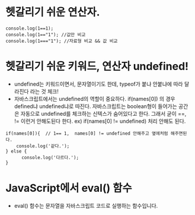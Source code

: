 # 헷갈리기 쉬운 연산자.

```
console.log(1==1);
console.log(1=="1"); //값만 비교
console.log(1==="1"); //자료형 비교 && 값 비교
```

# 헷갈리기 쉬운 키워드, 연산자 undefined!
- undefined는 키워드이면서, 문자열이기도 한데, typeof가 붙냐 안붙냐에 따라 달라진다 라는 것 체크!
- 자바스크립트에서는 undefined의 역할이 중요하다.
if(names[0]) 의 경우 defined냐 undefined냐로 따진다.
자바스크립트는 boolean형이 들어가는 공간은 자동으로 undefined를 체크하는 신텍스가 숨어있다고 한다. 그래서 굳이 ==, != 이런거 안해도된다 한다.
ex) if(names[0] != undefined) 처리 안해도 된다.
```
if(names[0]){  // 1== 1,  names[0] != undefined 안해주고 옆에처럼 해주면된다.
    console.log('같다.');
} else {
	  console.log('다르다.');
}
```


# JavaScript에서 eval() 함수
- eval() 함수는 문자열을 자바스크립트 코드로 실행하는 함수입니다.

